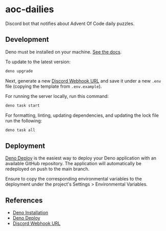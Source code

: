 # aoc-dailies

Discord bot that notifies about Advent Of Code daily puzzles.

## Development

Deno must be installed on your machine.
[See the docs](https://docs.deno.com/runtime/manual/getting_started/installation).

To update to the latest version:

```sh
deno upgrade
```

Next, generate a new
[Discord Webhook URL](https://support.discord.com/hc/en-us/articles/228383668-Intro-to-Webhooks)
and save it under a new `.env` file (copying the template from `.env.example`).

For running the server locally, run this command:

```sh
deno task start
```

For formatting, linting, updating dependencies, and updating the lock file run
the following:

```sh
deno task all
```

## Deployment

[Deno Deploy](https://deno.com/deploy) is the easiest way to deploy your Deno
application with an available GitHub repository. The application will
automatically be redeployed on push to the main branch.

Ensure to copy the corresponding environmental variables to the deployment under
the project's Settings > Environmental Variables.

## References

- [Deno Installation](https://docs.deno.com/runtime/manual/getting_started/installation)
- [Deno Deploy](https://deno.com/deploy)
- [Discord Webhook URL](https://support.discord.com/hc/en-us/articles/228383668-Intro-to-Webhooks)
